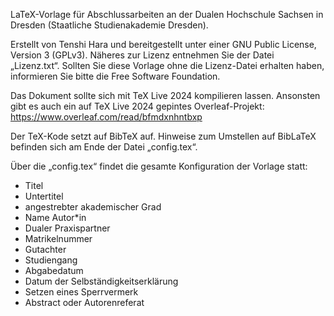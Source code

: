 LaTeX-Vorlage für Abschlussarbeiten an der Dualen Hochschule Sachsen in Dresden (Staatliche Studienakademie Dresden).

Erstellt von Tenshi Hara und bereitgestellt unter einer GNU Public License, Version 3 (GPLv3). Näheres zur Lizenz entnehmen Sie der Datei „Lizenz.txt“. Sollten Sie diese Vorlage ohne die Lizenz-Datei erhalten haben, informieren Sie bitte die Free Software Foundation.

Das Dokument sollte sich mit TeX Live 2024 kompilieren lassen. Ansonsten gibt es auch ein auf TeX Live 2024 gepintes Overleaf-Projekt: https://www.overleaf.com/read/bfmdxnhntbxp

Der TeX-Kode setzt auf BibTeX auf. Hinweise zum Umstellen auf BibLaTeX befinden sich am Ende der Datei „config.tex“.

Über die „config.tex“ findet die gesamte Konfiguration der Vorlage statt:
* Titel
* Untertitel
* angestrebter akademischer Grad
* Name Autor*in
* Dualer Praxispartner
* Matrikelnummer
* Gutachter
* Studiengang
* Abgabedatum
* Datum der Selbständigkeitserklärung
* Setzen eines Sperrvermerk
* Abstract oder Autorenreferat
